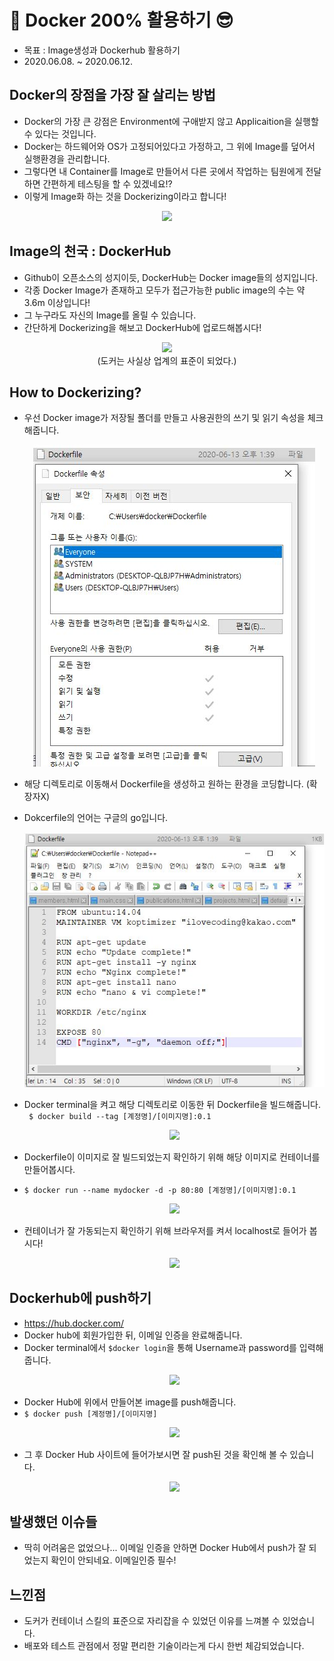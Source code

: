 # 🚢 Docker 200% 활용하기 😎
- 목표 : Image생성과 Dockerhub 활용하기
- 2020.06.08. ~ 2020.06.12.

## Docker의 장점을 가장 잘 살리는 방법
- Docker의 가장 큰 강점은 Environment에 구애받지 않고 Applicaition을 실행할 수 있다는 것입니다.
- Docker는 하드웨어와 OS가 고정되어있다고 가정하고, 그 위에 Image를 덮어서 실행환경을 관리합니다.
- 그렇다면 내 Container를 Image로 만들어서 다른 곳에서 작업하는 팀원에게 전달하면 간편하게 테스팅을 할 수 있겠네요!?
- 이렇게 Image화 하는 것을 Dockerizing이라고 합니다!
<p align = 'center'>
    <img src = "https://github.com/koptimizer/my_Cloud-studio/blob/master/pics/fp6/fp6_1.png" width = "600px"><br>
  </p>

## Image의 천국 : DockerHub
- Github이 오픈소스의 성지이듯, DockerHub는 Docker image들의 성지입니다.
- 각종 Docker Image가 존재하고 모두가 접근가능한 public image의 수는 약 3.6m 이상입니다!
- 그 누구라도 자신의 Image를 올릴 수 있습니다.
- 간단하게 Dockerizing을 해보고 DockerHub에 업로드해봅시다!
<p align = 'center'>
    <img src = "https://github.com/koptimizer/my_Cloud-studio/blob/master/pics/fp6/fp6_2.png"><br>
    (도커는 사실상 업계의 표준이 되었다.)
  </p>
  
## How to Dockerizing?
- 우선 Docker image가 저장될 폴더를 만들고 사용권한의 쓰기 및 읽기 속성을 체크해줍니다.
  <p align = 'center'>
   <img src = "https://github.com/KGJsGit/my_Cloud-studio/blob/master/pics/fp6/fp6_3.JPG">
   </p>
   
- 해당 디렉토리로 이동해서 Dockerfile을 생성하고 원하는 환경을 코딩합니다. (확장자X)
- Dokcerfile의 언어는 구글의 go입니다.
  <p align = 'center'>
   <img src = "https://github.com/KGJsGit/my_Cloud-studio/blob/master/pics/fp6/fp6_4.JPG">
   </p>
- Docker terminal을 켜고 해당 디렉토리로 이동한 뒤 Dockerfile을 빌드해줍니다.<br>
``` $ docker build --tag [계정명]/[이미지명]:0.1```
  <p align = 'center'>
    <img src = "https://github.com/KGJsGit/my_Cloud-studio/blob/master/pics/fp6/fp6_5.JPG">
  </p>
- Dockerfile이 이미지로 잘 빌드되었는지 확인하기 위해 해당 이미지로 컨테이너를 만들어봅시다.
- ```$ docker run --name mydocker -d -p 80:80 [계정명]/[이미지명]:0.1```
    <p align = 'center'>
      <img src = "https://github.com/KGJsGit/my_Cloud-studio/blob/master/pics/fp6/fp6_7.JPG">
   </p>
- 컨테이너가 잘 가동되는지 확인하기 위해 브라우저를 켜서 localhost로 들어가 봅시다!
   <p align = 'center'>
    <img src = "https://github.com/KGJsGit/my_Cloud-studio/blob/master/pics/fp6/fp6_8.JPG">
   </p>
   
## Dockerhub에 push하기
- https://hub.docker.com/
- Docker hub에 회원가입한 뒤, 이메일 인증을 완료해줍니다.
- Docker terminal에서 ```$docker login```을 통해 Username과 password를 입력해줍니다.
    <p align = 'center'>
    <img src = "https://github.com/KGJsGit/my_Cloud-studio/blob/master/pics/fp6/fp6_9.JPG">
   </p>
- Docker Hub에 위에서 만들어본 image를 push해줍니다.
- ```$ docker push [계정명]/[이미지명]```
    <p align = 'center'>
    <img src = "https://github.com/KGJsGit/my_Cloud-studio/blob/master/pics/fp6/fp6_11.JPG">
   </p>
- 그 후 Docker Hub 사이트에 들어가보시면 잘 push된 것을 확인해 볼 수 있습니다.
  <p align = 'center'>
    <img src = "https://github.com/KGJsGit/my_Cloud-studio/blob/master/pics/fp6/fp6_10.JPG">
   </p>
   
## 발생했던 이슈들
- 딱히 어려움은 없었으나... 이메일 인증을 안하면 Docker Hub에서 push가 잘 되었는지 확인이 안되네요. 이메일인증 필수!

## 느낀점
- 도커가 컨테이너 스킬의 표준으로 자리잡을 수 있었던 이유를 느껴볼 수 있었습니다.
- 배포와 테스트 관점에서 정말 편리한 기술이라는게 다시 한번 체감되었습니다.
